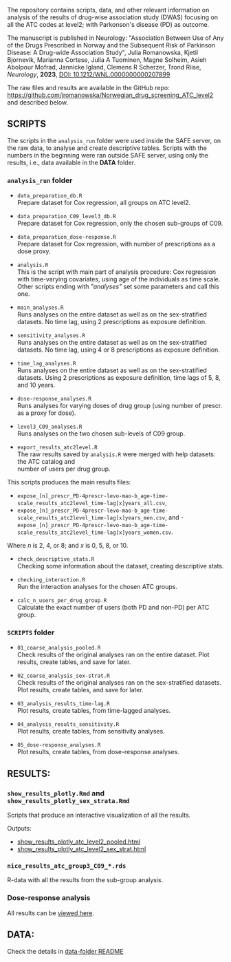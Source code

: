 The repository contains scripts, data, and other relevant information on analysis
of the results of drug-wise association study (DWAS) focusing on all the
ATC codes at level2; with Parkonson's disease (PD) as outcome.

The manuscript is published in Neurology:
"Association Between Use of Any of the Drugs Prescribed in Norway and the Subsequent Risk of Parkinson Disease:
A Drug-wide Association Study", Julia Romanowska, Kjetil Bjornevik, Marianna Cortese, Julia A Tuominen,
Magne Solheim, Asieh Abolpour Mofrad, Jannicke Igland, Clemens R Scherzer, Trond Riise, _Neurology_, **2023**,
[DOI: 10.1212/WNL.0000000000207899](https://n.neurology.org/content/early/2023/10/10/WNL.0000000000207899)

The raw files and results are available in the GitHub repo:
https://github.com/jromanowska/Norwegian_drug_screening_ATC_level2
and described below.

## SCRIPTS

The scripts in the `analysis_run` folder were used inside the SAFE server,
on the raw data, to analyse and create descriptive tables. Scripts with the
numbers in the beginning were ran outside SAFE server, using only the results,
i.e., data available in the **DATA** folder.

### `analysis_run` folder

- `data_preparation_db.R`    
Prepare dataset for Cox regression, all groups on ATC level2.

- `data_preparation_C09_level3_db.R`    
Prepare dataset for Cox regression, only the chosen sub-groups of C09.

- `data_preparation_dose-response.R`    
Prepare dataset for Cox regression, with number of prescriptions as a dose
proxy.

- `analysis.R`    
This is the script with main part of analysis procedure: Cox regression with
time-varying covariates, using age of the individuals as time scale. Other
scripts ending with _"analyses"_ set some parameters and call this one. 

- `main_analyses.R`    
Runs analyses on the entire dataset as well as on the sex-stratified
datasets. No time lag, using 2 prescriptions as exposure definition.

- `sensitivity_analyses.R`    
Runs analyses on the entire dataset as well as on the sex-stratified
datasets. No time lag, using 4 or 8 prescriptions as exposure definition.

- `time_lag_analyses.R`    
Runs analyses on the entire dataset as well as on the sex-stratified
datasets. Using 2 prescriptions as exposure definition, time lags of 5, 8,
and 10 years.

- `dose-response_analyses.R`    
Runs analyses for varying doses of drug group (using number of prescr.
as a proxy for dose).

- `level3_C09_analyses.R`    
Runs analyses on the two chosen sub-levels of C09 group.

- `export_results_atc2level.R`    
The raw results saved by `analysis.R` were merged with help datasets:    
the ATC catalog and    
number of users per drug group.

This scripts produces the main results files: 
- `expose_[n]_prescr_PD-4prescr-levo-mao-b_age-time-scale_results_atc2level_time-lag[x]years_all.csv`,
- `expose_[n]_prescr_PD-4prescr-levo-mao-b_age-time-scale_results_atc2level_time-lag[x]years_men.csv`, and
-`expose_[n]_prescr_PD-4prescr-levo-mao-b_age-time-scale_results_atc2level_time-lag[x]years_women.csv`.

Where _n_ is 2, 4, or 8; and _x_ is 0, 5, 8, or 10.

- `check_descriptive_stats.R`    
Checking some information about the dataset, creating descriptive stats.

- `checking_interaction.R`    
Run the interaction analyses for the chosen ATC groups.

- `calc_n_users_per_drug_group.R`    
Calculate the exact number of users (both PD and non-PD) per ATC group.

### `SCRIPTS` folder

- `01_coarse_analysis_pooled.R`    
Check results of the original analyses ran on the entire dataset. 
Plot results, create tables, and save for later.

- `02_coarse_analysis_sex-strat.R`    
Check results of the original analyses ran on the sex-stratified datasets.
Plot results, create tables, and save for later.

- `03_analysis_results_time-lag.R`    
Plot results, create tables, from time-lagged analyses.

- `04_analysis_results_sensitivity.R`    
Plot results, create tables, from sensitivity analyses.

- `05_dose-response_analyses.R`    
Plot results, create tables, from dose-response analyses.


## RESULTS:

### `show_results_plotly.Rmd` and `show_results_plotly_sex_strata.Rmd`

Scripts that produce an interactive visualization of all the results.

Outputs:

- [show_results_plotly_atc_level2_pooled.html](RESULTS/show_results_plotly_atc2level.html)
- [show_results_plotly_atc_level2_sex_strat.html](RESULTS/show_results_plotly_ATC2level_sex_strata.html)

### `nice_results_atc_group3_C09_*.rds`

R-data with all the results from the sub-group analysis.

### Dose-response analysis

All results can be [viewed here](RESULTS/dose_response_table_with_plots.html).

## DATA:

Check the details in [data-folder README](DATA/)
